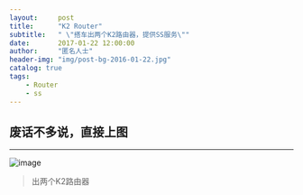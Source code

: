 ```yaml
---
layout:     post
title:      "K2 Router"
subtitle:   " \"搭车出两个K2路由器，提供SS服务\""
date:       2017-01-22 12:00:00
author:     "匿名人士"
header-img: "img/post-bg-2016-01-22.jpg"
catalog: true
tags:
    - Router
    - ss
---
```



## 废话不多说，直接上图

- - -
![image](http://7jpq49.com1.z0.glb.clouddn.com/2017-01-20%20193859_20170123145431.jpg)
>出两个K2路由器



